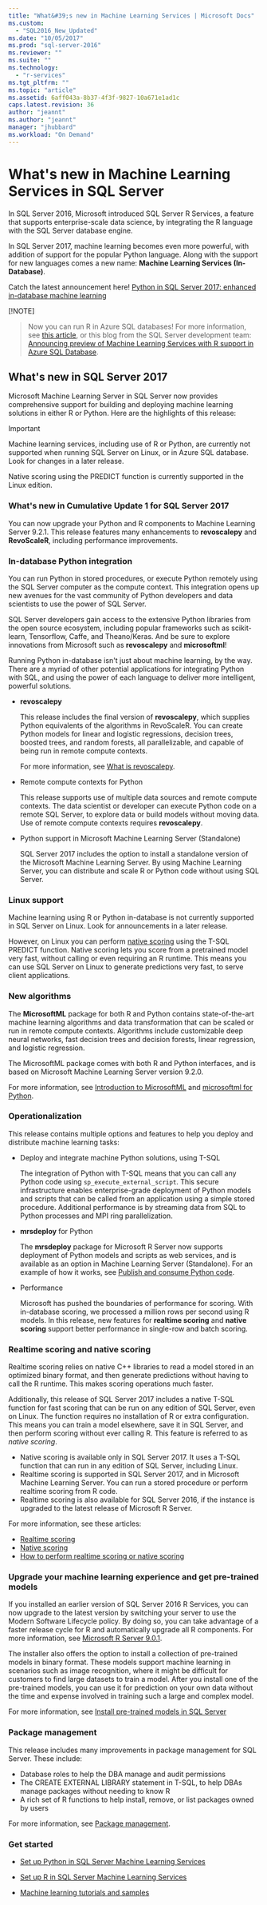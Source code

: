 ```yaml
---
title: "What&#39;s new in Machine Learning Services | Microsoft Docs"
ms.custom: 
  - "SQL2016_New_Updated"
ms.date: "10/05/2017"
ms.prod: "sql-server-2016"
ms.reviewer: ""
ms.suite: ""
ms.technology: 
  - "r-services"
ms.tgt_pltfrm: ""
ms.topic: "article"
ms.assetid: 6aff043a-8b37-4f3f-9827-10a671e1ad1c
caps.latest.revision: 36
author: "jeannt"
ms.author: "jeannt"
manager: "jhubbard"
ms.workload: "On Demand"
---
```

# What's new in Machine Learning Services in SQL Server

In SQL Server 2016, Microsoft introduced SQL Server R Services, a feature that supports enterprise-scale data science, by integrating the R language with the SQL Server database engine.

In SQL Server 2017, machine learning becomes even more powerful, with addition of support for the popular Python language. Along with the support for new languages comes a new name: **Machine Learning Services (In-Database)**.

Catch the latest announcement here! [Python in SQL Server 2017: enhanced in-database machine learning](https://blogs.technet.microsoft.com/dataplatforminsider/2017/04/19/python-in-sql-server-2017-enhanced-in-database-machine-learning/)

[!NOTE]
> Now you can run R in Azure SQL databases! For more information, see [this article](r/using-r-in-azure-sql-database.md), or this blog from the SQL Server development team: [Announcing preview of Machine Learning Services with R support in Azure SQL Database](https://blogs.msdn.microsoft.com/sqlserverstorageengine/2017/09/25/announcing-preview-of-machine-learning-services-with-r-support-in-azure-sql-database/).

## What's new in SQL Server 2017

Microsoft Machine Learning Server in SQL Server now provides comprehensive support for building and deploying machine learning solutions in either R or Python. Here are the highlights of this release:

> [!IMPORTANT]
> 
> Machine learning services, including use of R or Python, are currently not supported when running SQL Server on Linux, or in Azure SQL database. Look for changes in a later release.
> 
> Native scoring using the PREDICT function is currently supported in the Linux edition.

### What's new in Cumulative Update 1 for SQL Server 2017

You can now upgrade your Python and R components to Machine Learning Server 9.2.1. This release features many enhancements to **revoscalepy** and **RevoScaleR**, including performance improvements.
 
### In-database Python integration

You can run Python in stored procedures, or execute Python remotely using the SQL Server computer as the compute context. This integration opens up new avenues for the vast community of Python developers and data scientists to use the power of SQL Server. 

SQL Server developers gain access to the extensive Python libraries from the open source ecosystem, including popular frameworks such as scikit-learn, Tensorflow, Caffe, and Theano/Keras. And be sure to explore innovations from Microsoft such as **revoscalepy** and **microsoftml**!

Running Python in-database isn't just about machine learning, by the way. There are a myriad of other potential applications for integrating Python with SQL, and using the power of each language to deliver more intelligent, powerful solutions.

+ **revoscalepy**

    This release includes the final version of **revoscalepy**, which supplies Python equivalents of the algorithms in RevoScaleR. You can create Python models for linear and logistic regressions, decision trees, boosted trees, and random forests, all parallelizable, and capable of being run in remote compute contexts.

    For more information, see [What is revoscalepy](python/what-is-revoscalepy.md).

+ Remote compute contexts for Python

    This release supports use of multiple data sources and remote compute contexts. The data scientist or developer can execute Python code on a remote SQL Server, to explore data or build models without moving data. Use of remote compute contexts requires **revoscalepy**.

+ Python support in Microsoft Machine Learning Server (Standalone)

    SQL Server 2017 includes the option to install a standalone version of the Microsoft Machine Learning Server. By using Machine Learning Server, you can distribute and scale R or Python code without using SQL Server.

### Linux support

Machine learning using R or Python in-database is not currently supported in SQL Server on Linux. Look for announcements in a later release.

However, on Linux you can perform [native scoring](sql-native-scoring.md) using the T-SQL PREDICT function. Native scoring lets you score from a pretrained model very fast, without calling or even requiring an R runtime. This means you can use SQL Server on Linux to generate predictions very fast, to serve client applications.

### New algorithms

The **MicrosoftML** package for both R and Python contains state-of-the-art machine learning algorithms and data transformation that can be scaled or run in remote compute contexts. Algorithms include customizable deep neural networks, fast decision trees and decision forests, linear regression, and logistic regression.

The MicrosoftML package comes with both R and Python interfaces, and is based on Microsoft Machine Learning Server version 9.2.0.

For more information, see [Introduction to MicrosoftML](using-the-microsoftml-package.md) and [microsoftml for Python](https://docs.microsoft.com/r-server/python-reference/microsoftml/microsoftml-package).

### Operationalization

This release contains multiple options and features to help you deploy and distribute machine learning tasks:

+ Deploy and integrate machine Python solutions, using T-SQL

    The integration of Python with T-SQL means that you can call any Python code using `sp_execute_external_script`. This secure infrastructure enables enterprise-grade deployment of Python models and scripts that can be called from an application using a simple stored procedure. Additional performance is by streaming data from SQL to Python processes and MPI ring parallelization.

+ **mrsdeploy** for Python

    The **mrsdeploy** package for Microsoft R Server now supports deployment of Python models and scripts as web services, and is available as an option in Machine Learning Server (Standalone). For an example of how it works, see [Publish and consume Python code](python/publish-consume-python-code.md).

+ Performance

    Microsoft has pushed the boundaries of performance for scoring. With in-database scoring, we processed a million rows per second using R models. In this release, new features for **realtime scoring** and **native scoring** support better performance in single-row and batch scoring. 

### Realtime scoring and native scoring

Realtime scoring relies on native C++ libraries to read a model stored in an optimized binary format, and then generate predictions without having to call the R runtime. This makes scoring operations much faster.

Additionally, this release of SQL Server 2017 includes a native T-SQL function for fast scoring that can be run on any edition of SQL Server, even on Linux. The function requires no installation of R or extra configuration. This means you can train a model elsewhere, save it in SQL Server, and then perform scoring without ever calling R. This feature is referred to as _native scoring_.

  - Native scoring is available only in SQL Server 2017. It uses a T-SQL function that can run in any edition of SQL Server, including Linux.
 - Realtime scoring is supported in SQL Server 2017, and in Microsoft Machine Learning Server. You can run a  stored procedure or perform realtime scoring from R code.
 - Realtime scoring is also available for SQL Server 2016, if the instance is upgraded to the latest release of Microsoft R Server.

For more information, see these articles:

 + [Realtime scoring](real-time-scoring.md)
 + [Native scoring](sql-native-scoring.md)
 + [How to perform realtime scoring or native scoring](r/how-to-do-realtime-scoring.md)

### Upgrade your machine learning experience and get pre-trained models

If you installed an earlier version of SQL Server 2016 R Services, you can now upgrade to the latest version by switching your server to use the Modern Software Lifecycle policy. By doing so, you can take advantage of a faster release cycle for R and automatically upgrade all R components. For more information, see [Microsoft R Server 9.0.1](https://docs.microsoft.com/r-server/whats-new-in-r-server).

The installer also offers the option to install a collection of pre-trained models in binary format. These models support machine learning in scenarios such as image recognition, where it might be difficult for customers to find large datasets to train a model. After you install one of the pre-trained models, you can use it for prediction on your own data without the time and expense involved in training such a large and complex model.

For more information, see [Install pre-trained models in SQL Server](r/install-pretrained-models-sql-server.md)

### Package management

This release includes many improvements in package management for SQL Server. These include:

- Database roles to help the DBA manage and audit permissions
- The CREATE EXTERNAL LIBRARY statement in T-SQL, to help DBAs manage packages without needing to know R
- A rich set of R functions to help install, remove, or list packages owned by users

For more information, see [Package management](r/r-package-management-for-sql-server-r-services.md).

### Get started

+ [Set up Python in SQL Server Machine Learning Services](../advanced-analytics/python/setup-python-machine-learning-services.md)

+ [Set up R in SQL Server Machine Learning Services](r/set-up-sql-server-r-services-in-database.md)

+ [Machine learning tutorials and samples](tutorials/machine-learning-services-tutorials.md)
